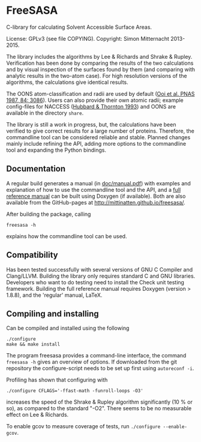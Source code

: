 FreeSASA
=======

C-library for calculating Solvent Accessible Surface Areas.

License: GPLv3 (see file COPYING). Copyright: Simon Mitternacht 2013-2015.

The library includes the algorithms by Lee & Richards and Shrake &
Rupley. Verification has been done by comparing the results of the two
calculations and by visual inspection of the surfaces found by them
(and comparing with analytic results in the two-atom case). For high
resolution versions of the algorithms, the calculations give identical
results.

The OONS atom-classification and radii are used by default ([Ooi et al.
PNAS 1987, 84: 3086](http://www.ncbi.nlm.nih.gov/pmc/articles/PMC304812/)). 
Users can also provide their own atomic radii; example config-files for 
NACCESS 
([Hubbard & Thornton 1993](http://www.bioinf.manchester.ac.uk/naccess/)) 
and OONS are available in the directory `share`. 

The library is still a work in progress, but, the calculations have been 
verified to give correct results for a large number of proteins. Therefore, 
the commandline tool can be considered reliable and stable. Planned changes 
mainly include refining the API, adding more options to the commandline
tool and expanding the Python bindings.

Documentation
-------------

A regular build generates a manual (in 
[doc/manual.pdf](http://mittinatten.github.io/freesasa/manual.pdf)) with 
examples and explanation of how to use the commandline tool and the API, 
and a
[full reference manual](http://mittinatten.github.io/freesasa/doxygen/)
can be built using Doxygen (if available). Both are also available from 
the GitHub-pages at http://mittinatten.github.io/freesasa/. 

After building the package, calling

    freesasa -h
    
explains how the commandline tool can be used.

Compatibility
-------------

Has been tested successfully with several versions of GNU C Compiler
and Clang/LLVM. Building the library only requires standard C and GNU
libraries.  Developers who want to do testing need to install the
Check unit testing framework.  Building the full reference manual
requires Doxygen (version > 1.8.8), and the 'regular' manual, LaTeX.

Compiling and installing
------------------------

Can be compiled and installed using the following

    ./configure
    make && make install

The program freesasa provides a command-line interface, the command
`freesasa -h` gives an overview of options. If downloaded from the
git repository the configure-script needs to be set up first using 
`autoreconf -i`.

Profiling has shown that configuring with 

    ./configure CFLAGS='-ffast-math -funroll-loops -O3' 

increases the speed of the Shrake & Rupley algorithm significantly (10
% or so), as compared to the standard "-O2". There seems to be no
measurable effect on Lee & Richards.

To enable gcov to measure coverage of tests, run 
`./configure --enable-gcov`.
